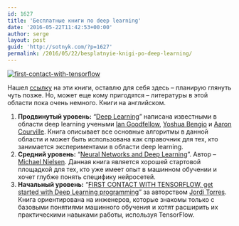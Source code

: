 ```yaml
---
id: 1627
title: 'Бесплатные книги по deep learning'
date: '2016-05-22T11:42:53+00:00'
author: serge
layout: post
guid: 'http://sotnyk.com/?p=1627'
permalink: /2016/05/22/besplatnyie-knigi-po-deep-learning/
---
```


[![first-contact-with-tensorflow](https://sotnyk.github.io/wp-content/uploads/2016/05/first-contact-with-tensorflow.png)](https://sotnyk.github.io/wp-content/uploads/2016/05/first-contact-with-tensorflow.png)

Нашел [ссылку](http://www.jorditorres.org/free-deep-learning-textbooks/) на эти книги, оставлю для себя здесь – планирую глянуть чуть позже. Но, может еще кому пригодятся – литературы в этой области пока очень немного. Книги на английском.

1. **Продвинутый уровень:** “[Deep Learning](http://www.deeplearningbook.org/)” написана известными в области deep learning учеными [Ian Goodfellow](https://www.linkedin.com/in/ian-goodfellow-b7187213), [Yoshua Bengio](https://www.linkedin.com/in/yoshuabengio) и [Aaron Courville](https://www.linkedin.com/in/aaron-courville-53a63459). Книга описывает все основные алгоритмы в данной области и может быть использована как справочник для тех, кто занимается экспериментами в области deep learning.
2. **Средний уровень:** “[Neural Networks and Deep Learning](http://neuralnetworksanddeeplearning.com/index.html)”. Автор – [Michael Nielsen](http://michaelnielsen.org/). Данная книга является хорошей стартовой площадкой для тех, кто уже имеет опыт в машинном обучении и хочет глубже понять специфику нейросетей.
3. **Начальный уровень:** “[FIRST CONTACT WITH TENSORFLOW, get started with Deep Learning programming](http://www.jorditorres.org/first-contact-with-tensorflow-book/)” за авторством [Jordi Torres](http://www.jorditorres.barcelona/). Книга ориентирована на инженеров, которые знакомы только с базовыми понятиями машинного обучения и хотят расширить их практическими навыками работы, используя TensorFlow.